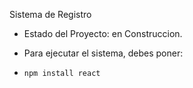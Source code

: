 <hi> Sistema de Registro </h1>

- Estado del Proyecto: en Construccion.

- Para ejecutar el sistema, debes poner:

- ```npm install react```
